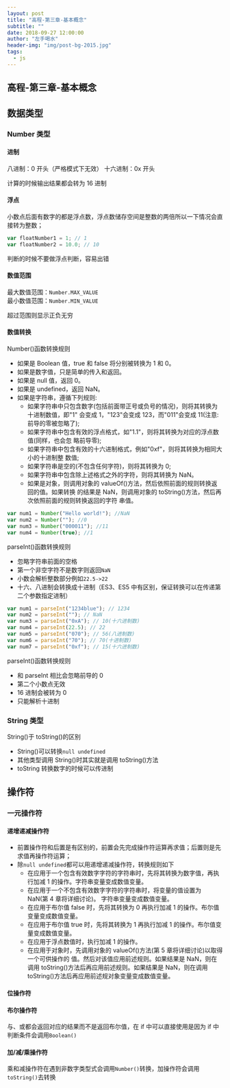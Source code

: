 ```yaml
---
layout: post
title: "高程-第三章-基本概念"
subtitle: ""
date: 2018-09-27 12:00:00
author: "左手喝水"
header-img: "img/post-bg-2015.jpg"
tags:
  - js
---
```


## 高程-第三章-基本概念

## 数据类型

### Number 类型

#### 进制

八进制：0 开头（严格模式下无效）
十六进制：0x 开头

计算的时候输出结果都会转为 16 进制

#### 浮点

小数点后面有数字的都是浮点数，浮点数储存空间是整数的两倍所以一下情况会直接转为整数；

```js
var floatNumber1 = 1; // 1
var floatNumber2 = 10.0; // 10
```

判断的时候不要做浮点判断，容易出错

#### 数值范围

最大数值范围：`Number.MAX_VALUE`  
最小数值范围：`Number.MIN_VALUE`

超过范围则显示正负无穷

#### 数值转换

Number()函数转换规则

- 如果是 Boolean 值，true 和 false 将分别被转换为 1 和 0。
- 如果是数字值，只是简单的传入和返回。
- 如果是 null 值，返回 0。
- 如果是 undefined，返回 NaN。
- 如果是字符串，遵循下列规则:
  - 如果字符串中只包含数字(包括前面带正号或负号的情况)，则将其转换为十进制数值，即"1" 会变成 1，"123"会变成 123，而"011"会变成 11(注意:前导的零被忽略了);
  - 如果字符串中包含有效的浮点格式，如"1.1"，则将其转换为对应的浮点数值(同样，也会忽 略前导零);
  - 如果字符串中包含有效的十六进制格式，例如"0xf"，则将其转换为相同大小的十进制整 数值;
  - 如果字符串是空的(不包含任何字符)，则将其转换为 0;
  - 如果字符串中包含除上述格式之外的字符，则将其转换为 NaN。
  - 如果是对象，则调用对象的 valueOf()方法，然后依照前面的规则转换返回的值。如果转换
    的结果是 NaN，则调用对象的 toString()方法，然后再次依照前面的规则转换返回的字符
    串值。

```js
var num1 = Number("Hello world!"); //NaN
var num2 = Number(""); //0
var num3 = Number("000011"); //11
var num4 = Number(true); //1
```

parseInt()函数转换规则

- 忽略字符串前面的空格
- 第一个非空字符不是数字则返回`NaN`
- 小数会解析整数部分例如`22.5->22`
- 十六、八进制会转换成十进制（ES3、ES5 中有区别，保证转换可以在传递第二个参数指定进制）

```js
var num1 = parseInt("1234blue"); // 1234
var num2 = parseInt(""); // NaN
var num3 = parseInt("0xA"); // 10(十六进制数)
var num4 = parseInt(22.5); // 22
var num5 = parseInt("070"); // 56(八进制数)
var num6 = parseInt("70"); // 70(十进制数)
var num7 = parseInt("0xf"); // 15(十六进制数)
```

parseInt()函数转换规则

- 和 parseInt 相比会忽略前导的 0
- 第二个小数点无效
- 16 进制会被转为 0
- 只能解析十进制

### String 类型

String()于 toString()的区别

- String()可以转换`null undefined`
- 其他类型调用 String()时其实就是调用 toString()方法
- toString 转换数字的时候可以传进制

## 操作符

### 一元操作符

#### 递增递减操作符

- 前置操作符和后置是有区别的，前置会先完成操作符运算再求值；后置则是先求值再操作符运算；
- 除`null undefined`都可以用递增递减操作符，转换规则如下
  - 在应用于一个包含有效数字字符的字符串时，先将其转换为数字值，再执行加减 1 的操作。字符串变量变成数值变量。
  - 在应用于一个不包含有效数字字符的字符串时，将变量的值设置为 NaN(第 4 章将详细讨论)。 字符串变量变成数值变量。
  - 在应用于布尔值 false 时，先将其转换为 0 再执行加减 1 的操作。布尔值变量变成数值变量。
  - 在应用于布尔值 true 时，先将其转换为 1 再执行加减 1 的操作。布尔值变量变成数值变量。
  - 在应用于浮点数值时，执行加减 1 的操作。
  - 在应用于对象时，先调用对象的 valueOf()方法(第 5 章将详细讨论)以取得一个可供操作的
    值。然后对该值应用前述规则。如果结果是 NaN，则在调用 toString()方法后再应用前述规则。如果结果是 NaN，则在调用 toString()方法后再应用前述规对象变量变成数值变量。

#### 位操作符

<!--TODO:-->

#### 布尔操作符

与、或都会返回对应的结果而不是返回布尔值，在 if 中可以直接使用是因为 if 中判断条件会调用`Boolean()`

#### 加/减/乘操作符

乘和减操作符在遇到非数字类型式会调用`Number()`转换，加操作符会调用`toString()`去转换


